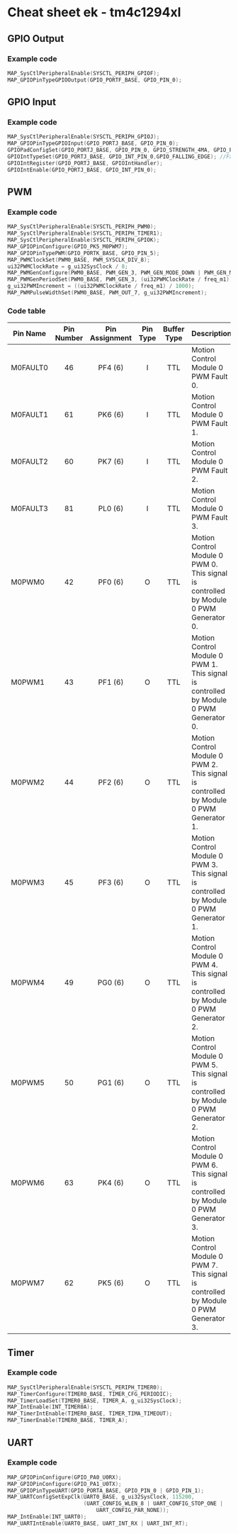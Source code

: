 # Cheat sheet ek - tm4c1294xl

## GPIO Output

### Example code

~~~c
MAP_SysCtlPeripheralEnable(SYSCTL_PERIPH_GPIOF);
MAP_GPIOPinTypeGPIOOutput(GPIO_PORTF_BASE, GPIO_PIN_0);
~~~

## GPIO Input

### Example code

~~~c
MAP_SysCtlPeripheralEnable(SYSCTL_PERIPH_GPIOJ); 
MAP_GPIOPinTypeGPIOInput(GPIO_PORTJ_BASE, GPIO_PIN_0);
GPIOPadConfigSet(GPIO_PORTJ_BASE, GPIO_PIN_0, GPIO_STRENGTH_4MA, GPIO_PIN_TYPE_STD_WPU);
GPIOIntTypeSet(GPIO_PORTJ_BASE, GPIO_INT_PIN_0,GPIO_FALLING_EDGE); //Falling edge or rising edge
GPIOIntRegister(GPIO_PORTJ_BASE, GPIOIntHandler);
GPIOIntEnable(GPIO_PORTJ_BASE, GPIO_INT_PIN_0);
~~~

## PWM

### Example code

~~~c
MAP_SysCtlPeripheralEnable(SYSCTL_PERIPH_PWM0);
MAP_SysCtlPeripheralEnable(SYSCTL_PERIPH_TIMER1);
MAP_SysCtlPeripheralEnable(SYSCTL_PERIPH_GPIOK);
MAP_GPIOPinConfigure(GPIO_PK5_M0PWM7);
MAP_GPIOPinTypePWM(GPIO_PORTK_BASE, GPIO_PIN_5);
MAP_PWMClockSet(PWM0_BASE, PWM_SYSCLK_DIV_8);
ui32PWMClockRate = g_ui32SysClock / 8;
MAP_PWMGenConfigure(PWM0_BASE, PWM_GEN_3, PWM_GEN_MODE_DOWN | PWM_GEN_MODE_NO_SYNC);
MAP_PWMGenPeriodSet(PWM0_BASE, PWM_GEN_3, (ui32PWMClockRate / freq_m1));
g_ui32PWMIncrement = ((ui32PWMClockRate / freq_m1) / 1000);
MAP_PWMPulseWidthSet(PWM0_BASE, PWM_OUT_7, g_ui32PWMIncrement);
~~~

### Code table

| Pin Name | Pin Number | Pin Assignment | Pin Type | Buffer Type | Description                                                                           |
|----------|:----------:|:--------------:|:--------:|:-----------:|---------------------------------------------------------------------------------------|
| M0FAULT0 |     46     |     PF4 (6)    |     I    |     TTL     | Motion Control Module 0 PWM Fault 0.                                                  |
| M0FAULT1 |     61     |     PK6 (6)    |     I    |     TTL     | Motion Control Module 0 PWM Fault 1.                                                  |
| M0FAULT2 |     60     |     PK7 (6)    |     I    |     TTL     | Motion Control Module 0 PWM Fault 2.                                                  |
| M0FAULT3 |     81     |     PL0 (6)    |     I    |     TTL     | Motion Control Module 0 PWM Fault 3.                                                  |
| M0PWM0   |     42     |     PF0 (6)    |     O    |     TTL     | Motion Control Module 0 PWM 0. This signal is controlled by Module 0 PWM Generator 0. |
| M0PWM1   |     43     |     PF1 (6)    |     O    |     TTL     | Motion Control Module 0 PWM 1. This signal is controlled by Module 0 PWM Generator 0. |
| M0PWM2   |     44     |     PF2 (6)    |     O    |     TTL     | Motion Control Module 0 PWM 2. This signal is controlled by Module 0 PWM Generator 1. |
| M0PWM3   |     45     |     PF3 (6)    |     O    |     TTL     | Motion Control Module 0 PWM 3. This signal is controlled by Module 0 PWM Generator 1. |
| M0PWM4   |     49     |     PG0 (6)    |     O    |     TTL     | Motion Control Module 0 PWM 4. This signal is controlled by Module 0 PWM Generator 2. |
| M0PWM5   |     50     |     PG1 (6)    |     O    |     TTL     | Motion Control Module 0 PWM 5. This signal is controlled by Module 0 PWM Generator 2. |
| M0PWM6   |     63     |     PK4 (6)    |     O    |     TTL     | Motion Control Module 0 PWM 6. This signal is controlled by Module 0 PWM Generator 3. |
| M0PWM7   |     62     |     PK5 (6)    |     O    |     TTL     | Motion Control Module 0 PWM 7. This signal is controlled by Module 0 PWM Generator 3. |

## Timer

### Example code

~~~c
MAP_SysCtlPeripheralEnable(SYSCTL_PERIPH_TIMER0);
MAP_TimerConfigure(TIMER0_BASE, TIMER_CFG_PERIODIC);
MAP_TimerLoadSet(TIMER0_BASE, TIMER_A, g_ui32SysClock);
MAP_IntEnable(INT_TIMER0A);
MAP_TimerIntEnable(TIMER0_BASE, TIMER_TIMA_TIMEOUT);
MAP_TimerEnable(TIMER0_BASE, TIMER_A);
~~~

## UART

### Example code

~~~c
MAP_GPIOPinConfigure(GPIO_PA0_U0RX);
MAP_GPIOPinConfigure(GPIO_PA1_U0TX);
MAP_GPIOPinTypeUART(GPIO_PORTA_BASE, GPIO_PIN_0 | GPIO_PIN_1);
MAP_UARTConfigSetExpClk(UART0_BASE, g_ui32SysClock, 115200,
                        (UART_CONFIG_WLEN_8 | UART_CONFIG_STOP_ONE |
                            UART_CONFIG_PAR_NONE));
MAP_IntEnable(INT_UART0);
MAP_UARTIntEnable(UART0_BASE, UART_INT_RX | UART_INT_RT);
~~~
